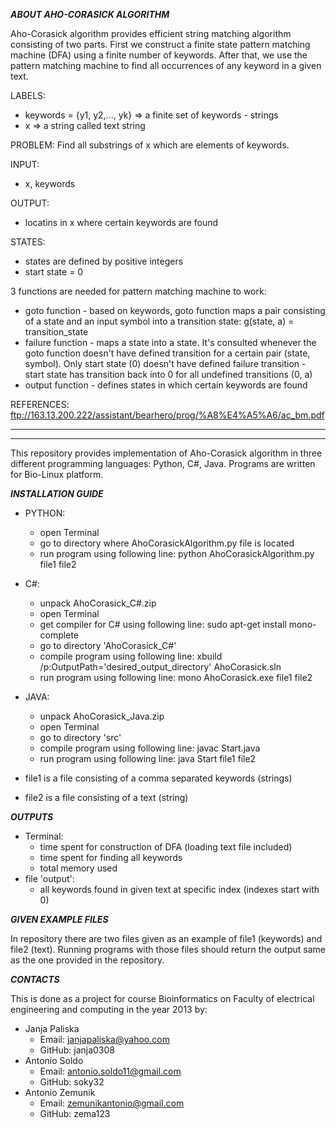 ***ABOUT AHO-CORASICK ALGORITHM***

Aho-Corasick algorithm provides efficient string matching algorithm
consisting of two parts. First we construct a finite state pattern
matching machine (DFA) using a finite number of keywords. After that,
we use the pattern matching machine to find all occurrences of any
keyword in a given text.

LABELS:
- keywords = {y1, y2,..., yk} => a finite set of keywords - strings
- x => a string called text string

PROBLEM:
Find all substrings of x which are elements of keywords.

INPUT:
- x, keywords

OUTPUT:
- locatins in x where certain keywords are found

STATES:
- states are defined by positive integers 
- start state = 0

3 functions are needed for pattern matching machine to work:
- goto function - based on keywords, goto function maps a pair
    consisting of a state and an input symbol into a transition
    state: g(state, a) = transition_state
- failure function - maps a state into a state. It's consulted
    whenever the goto function doesn't have defined transition for
    a certain pair (state, symbol). Only start state (0) doesn't
    have defined failure transition - start state has transition 
    back into 0 for all undefined transitions (0, a)
- output function - defines states in which certain keywords are 
    found

REFERENCES:
ftp://163.13.200.222/assistant/bearhero/prog/%A8%E4%A5%A6/ac_bm.pdf

----------------------------------------------------------------------
----------------------------------------------------------------------


This repository provides implementation of Aho-Corasick algorithm in
three different programming languages: Python, C#, Java.
Programs are written for Bio-Linux platform.


***INSTALLATION GUIDE***
- PYTHON:
   + open Terminal
   + go to directory where AhoCorasickAlgorithm.py file is located
   + run program using following line:
      python AhoCorasickAlgorithm.py file1 file2


- C#:
   + unpack AhoCorasick_C#.zip
   + open Terminal
   + get compiler for C# using following line:
      sudo apt-get install mono-complete
   + go to directory 'AhoCorasick_C#'
   + compile program using following line:
      xbuild /p:OutputPath='desired_output_directory' AhoCorasick.sln
   + run program using following line:
      mono AhoCorasick.exe file1 file2
   


- JAVA:
   + unpack AhoCorasick_Java.zip
   + open Terminal
   + go to directory 'src'
   + compile program using following line: 
      javac Start.java
   + run program using following line:
      java Start file1 file2


- file1 is a file consisting of a comma separated keywords (strings)
- file2 is a file consisting of a text (string) 



***OUTPUTS***
- Terminal:
   + time spent for construction of DFA (loading text file included)
   + time spent for finding all keywords
   + total memory used
- file 'output':
   + all keywords found in given text at specific index 
     (indexes start with 0)



***GIVEN EXAMPLE FILES***

In repository there are two files given as an example of file1 
(keywords) and file2 (text). Running programs with those files should 
return the output same as the one provided in the repository.



***CONTACTS***

This is done as a project for course Bioinformatics on Faculty of 
electrical engineering and computing in the year 2013 by:
- Janja Paliska 
   + Email: janjapaliska@yahoo.com
   + GitHub: janja0308
- Antonio Soldo 
   + Email: antonio.soldo11@gmail.com
   + GitHub: soky32
- Antonio Zemunik 
   + Email: zemunikantonio@gmail.com
   + GitHub: zema123
